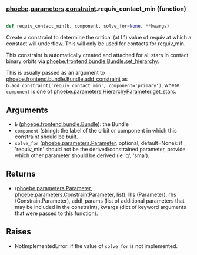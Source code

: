 ### [phoebe](phoebe.md).[parameters](phoebe.parameters.md).[constraint](phoebe.parameters.constraint.md).requiv_contact_min (function)


```py

def requiv_contact_min(b, component, solve_for=None, **kwargs)

```



Create a constraint to determine the critical (at L1) value of
requiv at which a constact will underflow.  This will only be used
for contacts for requiv_min.

This constraint is automatically created and attached for all stars
in contact binary orbits via [phoebe.frontend.bundle.Bundle.set_hierarchy](phoebe.frontend.bundle.Bundle.set_hierarchy.md).

This is usually passed as an argument to
 [phoebe.frontend.bundle.Bundle.add_constraint](phoebe.frontend.bundle.Bundle.add_constraint.md) as
 `b.add_constraint('requiv_contact_min', component='primary')`, where `component` is
 one of [phoebe.parameters.HierarchyParameter.get_stars](phoebe.parameters.HierarchyParameter.get_stars.md).

Arguments
-----------
* `b` ([phoebe.frontend.bundle.Bundle](phoebe.frontend.bundle.Bundle.md)): the Bundle
* `component` (string): the label of the orbit or component in which this
    constraint should be built.
* `solve_for` ([phoebe.parameters.Parameter](phoebe.parameters.Parameter.md), optional, default=None): if
    'requiv_min' should not be the derived/constrained parameter, provide which
    other parameter should be derived (ie 'q', 'sma').

Returns
----------
* ([phoebe.parameters.Parameter](phoebe.parameters.Parameter.md), [phoebe.parameters.ConstraintParameter](phoebe.parameters.ConstraintParameter.md), list):
    lhs (Parameter), rhs (ConstraintParameter), addl_params (list of additional
    parameters that may be included in the constraint), kwargs (dict of
    keyword arguments that were passed to this function).

Raises
--------
* NotImplementedError: if the value of `solve_for` is not implemented.

